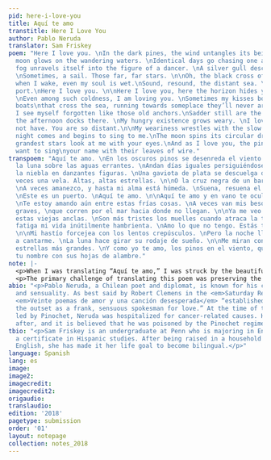 ```yaml
---
pid: here-i-love-you
title: Aquí te amo
transtitle: Here I Love You
author: Pablo Neruda
translator: Sam Friskey
poem: "Here I love you. \nIn the dark pines, the wind untangles its being.\nThe phosphorescent
  moon glows on the wandering waters. \nIdentical days go chasing one another. \n\nThe
  fog unravels itself into the figure of a dancer. \nA silver gull descends into sundown.
  \nSometimes, a sail. Those far, far stars. \n\nOh, the black cross of a ship. \nAlone.\nSometimes
  when I wake, even my soul is wet.\nSound, resound, the distant sea. \nThis is a
  port.\nHere I love you. \n\nHere I love you, here the horizon hides you in vain.
  \nEven among such coldness, I am loving you. \nSometimes my kisses board those solemn
  boats\nthat cross the sea, running towards someplace they’ll never arrive.\n\nAlready,
  I see myself forgotten like those old anchors.\nSadder still are the piers when
  the afternoon docks there. \nMy hungry existence grows weary. \nI love what I do
  not have. You are so distant.\n\nMy weariness wrestles with the slow twilights.\nBut
  night comes and begins to sing to me.\nThe moon spins its circular dream.\n\nThe
  grandest stars look at me with your eyes.\nAnd as I love you, the pines in the wind
  want to sing\nyour name with their leaves of wire."
transpoem: "Aquí te amo. \nEn los oscuros pinos se desenreda el viento. \nFosforece
  la luna sobre las aguas errantes. \nAndan días iguales persiguiéndose. \n\nSe desciñe
  la niebla en danzantes figuras. \nUna gaviota de plata se descuelga del ocaso. \nA
  veces una vela. Altas, altas estrellas. \n\nO la cruz negra de un barco. \nSolo.
  \nA veces amanezco, y hasta mi alma está húmeda. \nSuena, resuena el mar lejano.
  \nEste es un puerto. \nAquí te amo. \n\nAquí te amo y en vano te oculta el horizonte.
  \nTe estoy amando aún entre estas frías cosas. \nA veces van mis besos en esos barcos
  graves, \nque corren por el mar hacia donde no llegan. \n\nYa me veo olvidado como
  estas viejas anclas. \nSon más tristes los muelles cuando atraca la tarde. \nSe
  fatiga mi vida inútilmente hambrienta. \nAmo lo que no tengo. Estás tú tan distante.
  \n\nMi hastío forcejea con los lentos crepúsculos. \nPero la noche llega y comienza
  a cantarme. \nLa luna hace girar su rodaje de sueño. \n\nMe miran con tus ojos las
  estrellas más grandes. \nY como yo te amo, los pinos en el viento, quieren cantar
  tu nombre con sus hojas de alambre."
note: |-
  <p>When I was translating “Aquí te amo,” I was struck by the beautiful simplicity of reflexive verbs in Spanish. The second line, for example, features the verb <em>se desenreda</em>, which directly translates to “unravels itself.” As I translated, then, I wanted to subtly explore the idea of self within the context of a relationship. As the opening stanzas feature a handful of reflexive verbs, I began to ask myself: In relationships, what do we do to ourselves, and what do we do to others?</p>
  <p>The primary challenge of translating this poem was preserving the romantic nature of the work, as the poem is, of course, a love poem written in a romance language. I tried to preserve alliteration wherever I could and add alliteration in other parts of the poem to make up for alliterations that failed to translate well.</p>
abio: "<p>Pablo Neruda, a Chilean poet and diplomat, is known for his command of romance
  and sensuality. As best said by Robert Clemens in the <em>Saturday Review</em>,
  <em>Veinte poemas de amor y una canción desesperada</em> “established [Neruda] at
  the outset as a frank, sensuous spokesman for love.” At the time of the coup d’état
  led by Pinochet, Neruda was hospitalized for cancer-related causes. He died soon
  after, and it is believed that he was poisoned by the Pinochet regime.</p>"
tbio: "<p>Sam Friskey is an undergraduate at Penn who is majoring in English and earning
  a certificate in Hispanic studies. After being raised in a household that only spoke
  English, she has made it her life goal to become bilingual.</p>"
language: Spanish
lang: es
image:
image2:
imagecredit:
imagecredit2:
origaudio:
translaudio:
edition: '2018'
pagetype: submission
order: '01'
layout: notepage
collection: notes_2018
---
```


